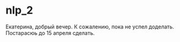 # nlp_2


Екатерина, добрый вечер.
К сожалению, пока не успел доделать. Постарасюь до 15 апреля сделать.
